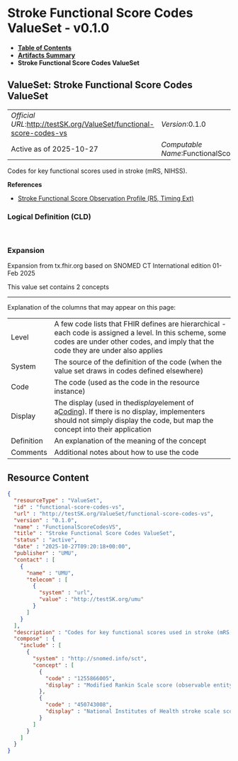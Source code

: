 # Stroke Functional Score Codes ValueSet - v0.1.0

* [**Table of Contents**](toc.md)
* [**Artifacts Summary**](artifacts.md)
* **Stroke Functional Score Codes ValueSet**

## ValueSet: Stroke Functional Score Codes ValueSet 

| | |
| :--- | :--- |
| *Official URL*:http://testSK.org/ValueSet/functional-score-codes-vs | *Version*:0.1.0 |
| Active as of 2025-10-27 | *Computable Name*:FunctionalScoreCodesVS |

 
Codes for key functional scores used in stroke (mRS, NIHSS). 

 **References** 

* [Stroke Functional Score Observation Profile (R5, Timing Ext)](StructureDefinition-functional-score-observation-profile.md)

### Logical Definition (CLD)

 

### Expansion

Expansion from tx.fhir.org based on SNOMED CT International edition 01-Feb 2025

This value set contains 2 concepts

-------

 Explanation of the columns that may appear on this page: 

| | |
| :--- | :--- |
| Level | A few code lists that FHIR defines are hierarchical - each code is assigned a level. In this scheme, some codes are under other codes, and imply that the code they are under also applies |
| System | The source of the definition of the code (when the value set draws in codes defined elsewhere) |
| Code | The code (used as the code in the resource instance) |
| Display | The display (used in the*display*element of a[Coding](http://hl7.org/fhir/R5/datatypes.html#Coding)). If there is no display, implementers should not simply display the code, but map the concept into their application |
| Definition | An explanation of the meaning of the concept |
| Comments | Additional notes about how to use the code |



## Resource Content

```json
{
  "resourceType" : "ValueSet",
  "id" : "functional-score-codes-vs",
  "url" : "http://testSK.org/ValueSet/functional-score-codes-vs",
  "version" : "0.1.0",
  "name" : "FunctionalScoreCodesVS",
  "title" : "Stroke Functional Score Codes ValueSet",
  "status" : "active",
  "date" : "2025-10-27T09:20:18+00:00",
  "publisher" : "UMU",
  "contact" : [
    {
      "name" : "UMU",
      "telecom" : [
        {
          "system" : "url",
          "value" : "http://testSK.org/umu"
        }
      ]
    }
  ],
  "description" : "Codes for key functional scores used in stroke (mRS, NIHSS).",
  "compose" : {
    "include" : [
      {
        "system" : "http://snomed.info/sct",
        "concept" : [
          {
            "code" : "1255866005",
            "display" : "Modified Rankin Scale score (observable entity)"
          },
          {
            "code" : "450743008",
            "display" : "National Institutes of Health stroke scale score (observable entity)"
          }
        ]
      }
    ]
  }
}

```
